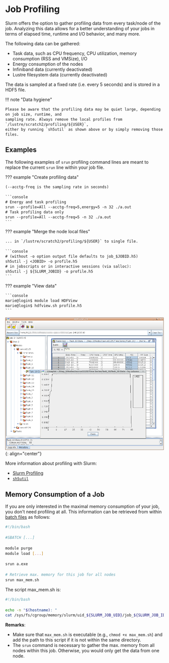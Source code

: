 # Job Profiling

Slurm offers the option to gather profiling data from every task/node of the job. Analyzing this
data allows for a better understanding of your jobs in terms of elapsed time, runtime and I/O
behavior, and many more.

The following data can be gathered:

* Task data, such as CPU frequency, CPU utilization, memory consumption (RSS and VMSize), I/O
* Energy consumption of the nodes
* Infiniband data (currently deactivated)
* Lustre filesystem data (currently deactivated)

The data is sampled at a fixed rate (i.e. every 5 seconds) and is stored in a HDF5 file.

!!! note "Data hygiene"

    Please be aware that the profiling data may be quiet large, depending on job size, runtime, and
    sampling rate. Always remove the local profiles from `/lustre/scratch2/profiling/${USER}`,
    either by running `sh5util` as shown above or by simply removing those files.

## Examples

The following examples of `srun` profiling command lines are meant to replace the current `srun`
line within your job file.

??? example "Create profiling data"

    (--acctg-freq is the sampling rate in seconds)

    ```console
    # Energy and task profiling
    srun --profile=All --acctg-freq=5,energy=5 -n 32 ./a.out
    # Task profiling data only
    srun --profile=All --acctg-freq=5 -n 32 ./a.out
    ```

??? example "Merge the node local files"

    ... in `/lustre/scratch2/profiling/${USER}` to single file.

    ```console
    # (without -o option output file defaults to job_$JOBID.h5)
    sh5util -j <JOBID> -o profile.h5
    # in jobscripts or in interactive sessions (via salloc):
    sh5util -j ${SLURM_JOBID} -o profile.h5
    ```

??? example "View data"

    ```console
    marie@login$ module load HDFView
    marie@login$ hdfview.sh profile.h5
    ```

![HDFView Memory](misc/hdfview_memory.png)
{: align="center"}

More information about profiling with Slurm:

- [Slurm Profiling](http://slurm.schedmd.com/hdf5_profile_user_guide.html)
- [`sh5util`](http://slurm.schedmd.com/sh5util.html)

## Memory Consumption of a Job

If you are only interested in the maximal memory consumption of your job, you
don't need profiling at all. This information can be retrieved from within 
[batch files](slurm.md#batch_jobs) as follows:

```bash
#!/bin/bash

#SBATCH [...]

module purge
module load [...]

srun a.exe

# Retrieve max. memory for this job for all nodes
srun max_mem.sh
```

The script max_mem.sh is:

```bash
#!/bin/bash

echo -n "$(hostname): "
cat /sys/fs/cgroup/memory/slurm/uid_${SLURM_JOB_UID}/job_${SLURM_JOB_ID}/memory.max_usage_in_bytes
```

**Remarks**:
  * Make sure that `max_mem.sh` is executable (e.g., `chmod +x max_mem.sh`) and add the path to this script if it is not within the same directory.
  * The `srun` command is necessary to gather the max. memory from all nodes within this job. Otherwise, you would only get the data from one node. 
